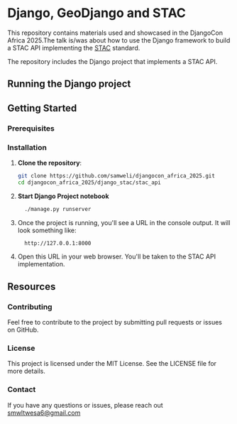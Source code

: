# Django, GeoDjango and STAC

This repository contains materials used and showcased in the DjangoCon Africa 2025.The talk is/was about
how to use the Django framework to build a STAC API implementing the [STAC](https://stacspec.org/) standard.


The repository includes the Django project that implements a STAC API.


## Running the Django project



## Getting Started

### Prerequisites


### Installation

1. **Clone the repository**:
   ```bash
   git clone https://github.com/samweli/djangocon_africa_2025.git
   cd djangocon_africa_2025/django_stac/stac_api
   ```
2. **Start Django Project notebook**
   ```bash
     ./manage.py runserver
3. Once the project is running, you'll see a URL in the console output. It will look something like:
    ```bash 
      http://127.0.0.1:8000
    ```
4. Open this URL in your web browser. You'll be taken to the STAC API implementation.


## Resources 

### Contributing
Feel free to contribute to the project by submitting pull requests or issues on GitHub.


### License
This project is licensed under the MIT License. See the LICENSE file for more details.

### Contact
If you have any questions or issues, please reach out smwltwesa6@gmail.com